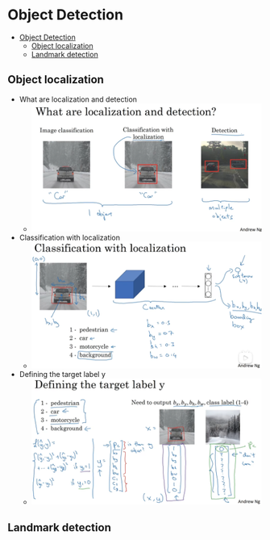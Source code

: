 # Object Detection

- [Object Detection](#object-detection)
  - [Object localization](#object-localization)
  - [Landmark detection](#landmark-detection)

## Object localization

- What are localization and detection
  - ![Alt text](images/image-208.png)
- Classification with localization
  - ![Alt text](images/image-209.png)
- Defining the target label y
  - ![Alt text](images/image-210.png)

## Landmark detection
